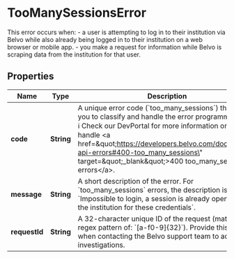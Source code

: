 

# TooManySessionsError

This error occurs when:    - a user is attempting to log in to their institution via Belvo while also already being logged in to their institution on a web browser or mobile app.   - you make a request for information while Belvo is scraping data from the institution for that user.

## Properties

| Name | Type | Description | Notes |
|------------ | ------------- | ------------- | -------------|
|**code** | **String** | A unique error code (&#x60;too_many_sessions&#x60;) that allows you to classify and handle the error programmatically.  ℹ️ Check our DevPortal for more information on how to handle &lt;a href&#x3D;\&quot;https://developers.belvo.com/docs/belvo-api-errors#400-too_many_sessions\&quot; target&#x3D;\&quot;_blank\&quot;&gt;400 too_many_sessions errors&lt;/a&gt;. |  [optional] |
|**message** | **String** | A short description of the error.   For &#x60;too_many_sessions&#x60; errors, the description is:      - &#x60;Impossible to login, a session is already opened with the institution for these credentials&#x60;. |  [optional] |
|**requestId** | **String** | A 32-character unique ID of the request (matching a regex pattern of: &#x60;[a-f0-9]{32}&#x60;). Provide this ID when contacting the Belvo support team to accelerate investigations. |  [optional] |



